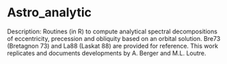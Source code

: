 # Astro_analytic

Description: Routines (in R) to compute analytical spectral decompositions of eccentricity, precession and obliquity based on an orbital solution. Bre73 (Bretagnon 73) and La88 (Laskat 88) are provided for reference. This work replicates and documents developments by A. Berger and M.L. Loutre. 
